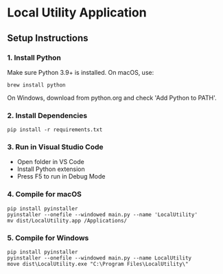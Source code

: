 # Local Utility Application

## Setup Instructions

### 1. Install Python
Make sure Python 3.9+ is installed. On macOS, use:
```
brew install python
```

On Windows, download from python.org and check 'Add Python to PATH'.

### 2. Install Dependencies
```
pip install -r requirements.txt
```

### 3. Run in Visual Studio Code
- Open folder in VS Code
- Install Python extension
- Press F5 to run in Debug Mode

### 4. Compile for macOS
```
pip install pyinstaller
pyinstaller --onefile --windowed main.py --name 'LocalUtility'
mv dist/LocalUtility.app /Applications/
```

### 5. Compile for Windows
```
pip install pyinstaller
pyinstaller --onefile --windowed main.py --name LocalUtility
move dist\LocalUtility.exe "C:\Program Files\LocalUtility\"
```

